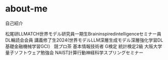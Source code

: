 # about-me
自己紹介

松尾研LLMATCH世界モデル研究員一期生Braininspiredintelligenceセミナー員
DL輪読会会員
講義修了生2024(世界モデルLLM深層生成モデル深層強化学習DL基礎金融機械学習GCI）
競プロ茶
基本情報技術者
G検定
統計検定2級
大阪大学量子ソフトウェア勉強会
NAIST計算行動神経科学スプリングセミナー

